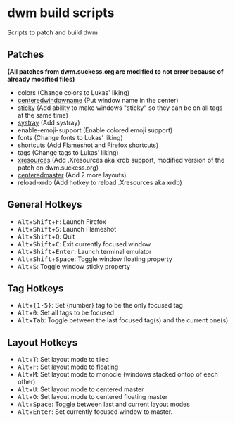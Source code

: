 # dwm build scripts
Scripts to patch and build dwm

## Patches
**(All patches from dwm.suckess.org are modified to not error because of already modified files)**
- colors (Change colors to Lukas' liking)
- [centeredwindowname](https://dwm.suckless.org/patches/centeredwindowname/) (Put window name in the center)
- [sticky](https://dwm.suckless.org/patches/sticky/) (Add ability to make windows "sticky" so they can be on all tags at the same time)
- [systray](https://dwm.suckless.org/patches/systray/) (Add systray)
- enable-emoji-support (Enable colored emoji support)
- fonts (Change fonts to Lukas' liking)
- shortcuts (Add Flameshot and Firefox shortcuts)
- tags (Change tags to Lukas' liking)
- [xresources](https://dwm.suckless.org/patches/xresources/) (Add .Xresources aka xrdb support, modified version of the patch on dwm.suckess.org)
- [centeredmaster](https://dwm.suckless.org/patches/centeredmaster/) (Add 2 more layouts)
- reload-xrdb (Add hotkey to reload .Xresources aka xrdb)

## General Hotkeys
- <kbd>Alt</kbd>+<kbd>Shift</kbd>+<kbd>F</kbd>: Launch Firefox
- <kbd>Alt</kbd>+<kbd>Shift</kbd>+<kbd>S</kbd>: Launch Flameshot
- <kbd>Alt</kbd>+<kbd>Shift</kbd>+<kbd>Q</kbd>: Quit
- <kbd>Alt</kbd>+<kbd>Shift</kbd>+<kbd>C</kbd>: Exit currently focused window
- <kbd>Alt</kbd>+<kbd>Shift</kbd>+<kbd>Enter</kbd>: Launch terminal emulator
- <kbd>Alt</kbd>+<kbd>Shift</kbd>+<kbd>Space</kbd>: Toggle window floating property
- <kbd>Alt</kbd>+<kbd>S</kbd>: Toggle window sticky property

## Tag Hotkeys
- <kbd>Alt</kbd>+<kbd>{1-5}</kbd>: Set {number} tag to be the only focused tag
- <kbd>Alt</kbd>+<kbd>0</kbd>: Set all tags to be focused
- <kbd>Alt</kbd>+<kbd>Tab</kbd>: Toggle between the last focused tag(s) and the current one(s)

## Layout Hotkeys
- <kbd>Alt</kbd>+<kbd>T</kbd>: Set layout mode to tiled
- <kbd>Alt</kbd>+<kbd>F</kbd>: Set layout mode to floating
- <kbd>Alt</kbd>+<kbd>M</kbd>: Set layout mode to monocle (windows stacked ontop of each other)
- <kbd>Alt</kbd>+<kbd>U</kbd>: Set layout mode to centered master
- <kbd>Alt</kbd>+<kbd>O</kbd>: Set layout mode to centered floating master
- <kbd>Alt</kbd>+<kbd>Space</kbd>: Toggle between last and current layout modes
- <kbd>Alt</kbd>+<kbd>Enter</kbd>: Set currently focused window to master.